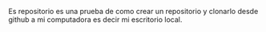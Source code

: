 Es repositorio es una prueba de como crear un repositorio y clonarlo desde github a mi computadora es decir mi escritorio local.
